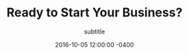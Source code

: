 ---
layout: post
title:  Ready to Start Your Business?
episode: 2
subtitle: subtitle
description: Why do you want to start a company?
date:   2016-10-05 12:00:00 -0400
image: headshot-2.jpg
categories: podcast
---